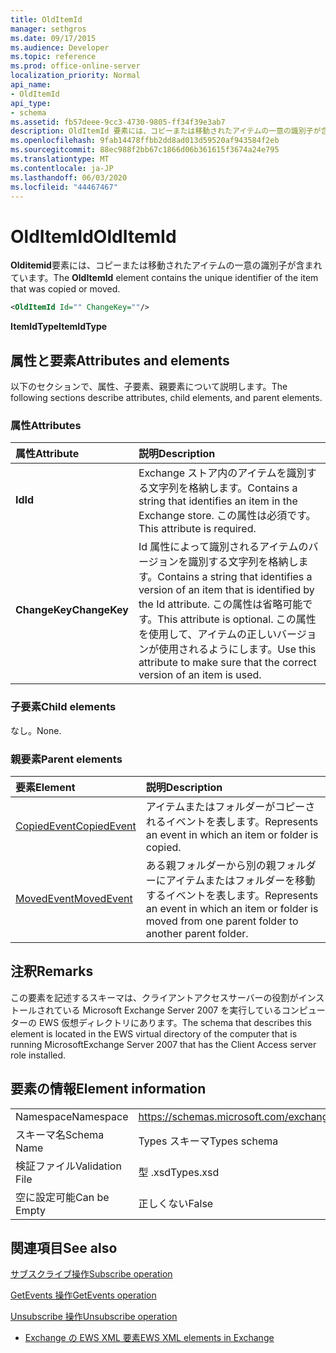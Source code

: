 ```yaml
---
title: OldItemId
manager: sethgros
ms.date: 09/17/2015
ms.audience: Developer
ms.topic: reference
ms.prod: office-online-server
localization_priority: Normal
api_name:
- OldItemId
api_type:
- schema
ms.assetid: fb57deee-9cc3-4730-9805-ff34f39e3ab7
description: OldItemId 要素には、コピーまたは移動されたアイテムの一意の識別子が含まれています。
ms.openlocfilehash: 9fab14478ffbb2dd8ad013d59520af943584f2eb
ms.sourcegitcommit: 88ec988f2bb67c1866d06b361615f3674a24e795
ms.translationtype: MT
ms.contentlocale: ja-JP
ms.lasthandoff: 06/03/2020
ms.locfileid: "44467467"
---
```

# <a name="olditemid"></a><span data-ttu-id="544cf-103">OldItemId</span><span class="sxs-lookup"><span data-stu-id="544cf-103">OldItemId</span></span>

<span data-ttu-id="544cf-104">**Olditemid**要素には、コピーまたは移動されたアイテムの一意の識別子が含まれています。</span><span class="sxs-lookup"><span data-stu-id="544cf-104">The **OldItemId** element contains the unique identifier of the item that was copied or moved.</span></span> 
  
```xml
<OldItemId Id="" ChangeKey=""/>
```

 <span data-ttu-id="544cf-105">**ItemIdType**</span><span class="sxs-lookup"><span data-stu-id="544cf-105">**ItemIdType**</span></span>
## <a name="attributes-and-elements"></a><span data-ttu-id="544cf-106">属性と要素</span><span class="sxs-lookup"><span data-stu-id="544cf-106">Attributes and elements</span></span>

<span data-ttu-id="544cf-107">以下のセクションで、属性、子要素、親要素について説明します。</span><span class="sxs-lookup"><span data-stu-id="544cf-107">The following sections describe attributes, child elements, and parent elements.</span></span>
  
### <a name="attributes"></a><span data-ttu-id="544cf-108">属性</span><span class="sxs-lookup"><span data-stu-id="544cf-108">Attributes</span></span>

|<span data-ttu-id="544cf-109">**属性**</span><span class="sxs-lookup"><span data-stu-id="544cf-109">**Attribute**</span></span>|<span data-ttu-id="544cf-110">**説明**</span><span class="sxs-lookup"><span data-stu-id="544cf-110">**Description**</span></span>|
|:-----|:-----|
|<span data-ttu-id="544cf-111">**Id**</span><span class="sxs-lookup"><span data-stu-id="544cf-111">**Id**</span></span> <br/> |<span data-ttu-id="544cf-112">Exchange ストア内のアイテムを識別する文字列を格納します。</span><span class="sxs-lookup"><span data-stu-id="544cf-112">Contains a string that identifies an item in the Exchange store.</span></span> <span data-ttu-id="544cf-113">この属性は必須です。</span><span class="sxs-lookup"><span data-stu-id="544cf-113">This attribute is required.</span></span>  <br/> |
|<span data-ttu-id="544cf-114">**ChangeKey**</span><span class="sxs-lookup"><span data-stu-id="544cf-114">**ChangeKey**</span></span> <br/> |<span data-ttu-id="544cf-115">Id 属性によって識別されるアイテムのバージョンを識別する文字列を格納します。</span><span class="sxs-lookup"><span data-stu-id="544cf-115">Contains a string that identifies a version of an item that is identified by the Id attribute.</span></span> <span data-ttu-id="544cf-116">この属性は省略可能です。</span><span class="sxs-lookup"><span data-stu-id="544cf-116">This attribute is optional.</span></span> <span data-ttu-id="544cf-117">この属性を使用して、アイテムの正しいバージョンが使用されるようにします。</span><span class="sxs-lookup"><span data-stu-id="544cf-117">Use this attribute to make sure that the correct version of an item is used.</span></span>  <br/> |
   
### <a name="child-elements"></a><span data-ttu-id="544cf-118">子要素</span><span class="sxs-lookup"><span data-stu-id="544cf-118">Child elements</span></span>

<span data-ttu-id="544cf-119">なし。</span><span class="sxs-lookup"><span data-stu-id="544cf-119">None.</span></span>
  
### <a name="parent-elements"></a><span data-ttu-id="544cf-120">親要素</span><span class="sxs-lookup"><span data-stu-id="544cf-120">Parent elements</span></span>

|<span data-ttu-id="544cf-121">**要素**</span><span class="sxs-lookup"><span data-stu-id="544cf-121">**Element**</span></span>|<span data-ttu-id="544cf-122">**説明**</span><span class="sxs-lookup"><span data-stu-id="544cf-122">**Description**</span></span>|
|:-----|:-----|
|[<span data-ttu-id="544cf-123">CopiedEvent</span><span class="sxs-lookup"><span data-stu-id="544cf-123">CopiedEvent</span></span>](copiedevent.md) <br/> |<span data-ttu-id="544cf-124">アイテムまたはフォルダーがコピーされるイベントを表します。</span><span class="sxs-lookup"><span data-stu-id="544cf-124">Represents an event in which an item or folder is copied.</span></span>  <br/> |
|[<span data-ttu-id="544cf-125">MovedEvent</span><span class="sxs-lookup"><span data-stu-id="544cf-125">MovedEvent</span></span>](movedevent.md) <br/> |<span data-ttu-id="544cf-126">ある親フォルダーから別の親フォルダーにアイテムまたはフォルダーを移動するイベントを表します。</span><span class="sxs-lookup"><span data-stu-id="544cf-126">Represents an event in which an item or folder is moved from one parent folder to another parent folder.</span></span>  <br/> |
   
## <a name="remarks"></a><span data-ttu-id="544cf-127">注釈</span><span class="sxs-lookup"><span data-stu-id="544cf-127">Remarks</span></span>

<span data-ttu-id="544cf-128">この要素を記述するスキーマは、クライアントアクセスサーバーの役割がインストールされている Microsoft Exchange Server 2007 を実行しているコンピューターの EWS 仮想ディレクトリにあります。</span><span class="sxs-lookup"><span data-stu-id="544cf-128">The schema that describes this element is located in the EWS virtual directory of the computer that is running MicrosoftExchange Server 2007 that has the Client Access server role installed.</span></span>
  
## <a name="element-information"></a><span data-ttu-id="544cf-129">要素の情報</span><span class="sxs-lookup"><span data-stu-id="544cf-129">Element information</span></span>

|||
|:-----|:-----|
|<span data-ttu-id="544cf-130">Namespace</span><span class="sxs-lookup"><span data-stu-id="544cf-130">Namespace</span></span>  <br/> |https://schemas.microsoft.com/exchange/services/2006/types  <br/> |
|<span data-ttu-id="544cf-131">スキーマ名</span><span class="sxs-lookup"><span data-stu-id="544cf-131">Schema Name</span></span>  <br/> |<span data-ttu-id="544cf-132">Types スキーマ</span><span class="sxs-lookup"><span data-stu-id="544cf-132">Types schema</span></span>  <br/> |
|<span data-ttu-id="544cf-133">検証ファイル</span><span class="sxs-lookup"><span data-stu-id="544cf-133">Validation File</span></span>  <br/> |<span data-ttu-id="544cf-134">型 .xsd</span><span class="sxs-lookup"><span data-stu-id="544cf-134">Types.xsd</span></span>  <br/> |
|<span data-ttu-id="544cf-135">空に設定可能</span><span class="sxs-lookup"><span data-stu-id="544cf-135">Can be Empty</span></span>  <br/> |<span data-ttu-id="544cf-136">正しくない</span><span class="sxs-lookup"><span data-stu-id="544cf-136">False</span></span>  <br/> |
   
## <a name="see-also"></a><span data-ttu-id="544cf-137">関連項目</span><span class="sxs-lookup"><span data-stu-id="544cf-137">See also</span></span>



[<span data-ttu-id="544cf-138">サブスクライブ操作</span><span class="sxs-lookup"><span data-stu-id="544cf-138">Subscribe operation</span></span>](subscribe-operation.md)
  
[<span data-ttu-id="544cf-139">GetEvents 操作</span><span class="sxs-lookup"><span data-stu-id="544cf-139">GetEvents operation</span></span>](getevents-operation.md)
  
[<span data-ttu-id="544cf-140">Unsubscribe 操作</span><span class="sxs-lookup"><span data-stu-id="544cf-140">Unsubscribe operation</span></span>](unsubscribe-operation.md)


- [<span data-ttu-id="544cf-141">Exchange の EWS XML 要素</span><span class="sxs-lookup"><span data-stu-id="544cf-141">EWS XML elements in Exchange</span></span>](ews-xml-elements-in-exchange.md)

